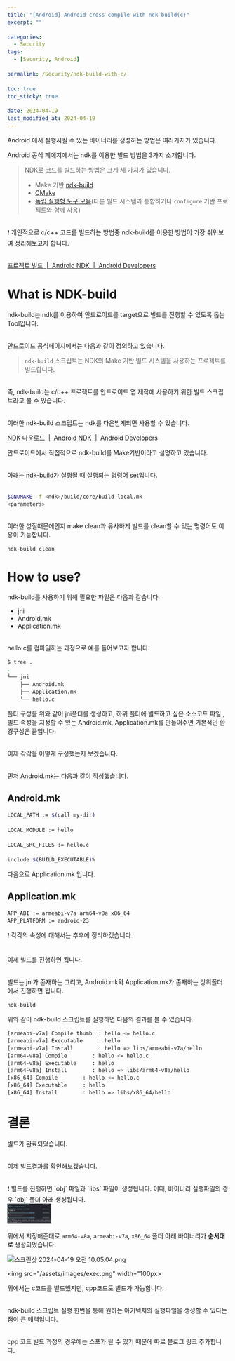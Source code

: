 ```yaml
---
title: "[Android] Android cross-compile with ndk-build(c)"
excerpt: ""

categories:
  - Security
tags:
  - [Security, Android]

permalink: /Security/ndk-build-with-c/

toc: true
toc_sticky: true

date: 2024-04-19
last_modified_at: 2024-04-19
---
```


Android 에서 실행시킬 수 있는 바이너리를 생성하는 방법은 여러가지가 있습니다.<br>

Android 공식 페에지에서는 ndk를 이용한 빌드 방법을 3가지 소개합니다.<br>

> NDK로 코드를 빌드하는 방법은 크게 세 가지가 있습니다.
> 
> - Make 기반 [ndk-build](https://developer.android.com/ndk/guides/ndk-build?hl=ko)
> - [CMake](https://developer.android.com/ndk/guides/cmake?hl=ko)
> - [독립 실행형 도구 모음](https://developer.android.com/ndk/guides/standalone_toolchain?hl=ko)(다른 빌드 시스템과 통합하거나 `configure` 기반 프로젝트와 함께 사용)

<br>
<aside>
❗ 개인적으로 c/c++ 코드를 빌드하는 방법중 ndk-build를 이용한 방법이 가장 쉬워보여 정리해보고자 합니다.

</aside>

<br>

[프로젝트 빌드  |  Android NDK  |  Android Developers](https://developer.android.com/ndk/guides/build?hl=ko)

# What is NDK-build

ndk-build는 ndk를 이용하여 안드로이드를 target으로 빌드를 진행할 수 있도록 돕는 Tool입니다.<br><br>

안드로이드 공식페이지에서는 다음과 같이 정의하고 있습니다.<br>

> `ndk-build` 스크립트는 NDK의 Make 기반 빌드 시스템을 사용하는 프로젝트를 빌드합니다.
> 

<br>
즉, ndk-build는 c/c++ 프로젝트를 안드로이드 앱 제작에 사용하기 위한 빌드 스크립트라고 볼 수 있습니다. <br><br>

이러한 ndk-build 스크립트는 ndk를 다운받게되면 사용할 수 있습니다.<br>

[NDK 다운로드  |  Android NDK  |  Android Developers](https://developer.android.com/ndk/downloads?hl=ko)

안드로이드에서 직접적으로 ndk-build를 Make기반이라고 설명하고 있습니다.<br><br>

아래는 ndk-build가 실행될 때 실행되는 명령어 set입니다.<br><br>

```bash
$GNUMAKE -f <ndk>/build/core/build-local.mk
<parameters>
```

<br>
이러한 성질때문에인지 make clean과 유사하게 빌드를 clean할 수 있는 명령어도 이용이 가능합니다.<br>

```bash
ndk-build clean
```

# How to use?

ndk-build를 사용하기 위해 필요한 파일은 다음과 같습니다.<br>

- jni
- Android.mk
- Application.mk

<br>
hello.c를 컴파일하는 과정으로 예를 들어보고자 합니다.<br>

```bash
$ tree .                                                                     ─╯
.
└── jni
    ├── Android.mk
    ├── Application.mk
    └── hello.c
```

폴더 구성을 위와 같이 jni폴더를 생성하고, 하위 폴더에 빌드하고 싶은 소스코드 파일 , 빌드 속성을 지정할 수 있는 Android.mk, Application.mk를 만들어주면 기본적인 환경구성은 끝입니다.<br><br>

이제 각각을 어떻게 구성했는지 보겠습니다.<br><br>

먼저 Android.mk는 다음과 같이 작성했습니다.<br>

## Android.mk

```bash
LOCAL_PATH := $(call my-dir)

LOCAL_MODULE := hello

LOCAL_SRC_FILES := hello.c

include $(BUILD_EXECUTABLE)%
```

다음으로 Application.mk 입니다.<br>

## Application.mk

```bash
APP_ABI := armeabi-v7a arm64-v8a x86_64
APP_PLATFORM := android-23
```

<aside>
❗ 각각의 속성에 대해서는 추후에 정리하겠습니다.<br>

</aside>

<br>이제 빌드를 진행하면 됩니다.<br><br>

빌드는 jni가 존재하는 그리고, Android.mk와 Application.mk가 존재하는 상위폴더에서 진행하면 됩니다.<br>

```bash
ndk-build
```

위와 같이 ndk-build 스크립트를 실행하면 다음의 결과를 볼 수 있습니다.<br>

```bash
[armeabi-v7a] Compile thumb  : hello <= hello.c
[armeabi-v7a] Executable     : hello
[armeabi-v7a] Install        : hello => libs/armeabi-v7a/hello
[arm64-v8a] Compile        : hello <= hello.c
[arm64-v8a] Executable     : hello
[arm64-v8a] Install        : hello => libs/arm64-v8a/hello
[x86_64] Compile        : hello <= hello.c
[x86_64] Executable     : hello
[x86_64] Install        : hello => libs/x86_64/hello
```

# 결론

빌드가 완료되었습니다.<br><br>

이제 빌드결과를 확인해보겠습니다.<br><br>

<aside>
❗ 빌드를 진행하면 `obj` 파일과 `libs` 파일이 생성됩니다. 이때, 바이너리 실행파일의 경우 `obj` 폴더 아래 생성됩니다.

</aside>

<img src="/assets/images/file-android.png" width="100px">

위에서 지정해준대로 `arm64-v8a`, `armeabi-v7a`, `x86_64` 폴더 아래 바이너리가 **순서대로** 생성되었습니다.

![스크린샷 2024-04-19 오전 10.05.04.png](https://prod-files-secure.s3.us-west-2.amazonaws.com/1d0cca6b-13a7-4256-be1c-aca6ac83c554/79aa8fb9-0495-4b46-b5f9-6f6e7e768f33/%E1%84%89%E1%85%B3%E1%84%8F%E1%85%B3%E1%84%85%E1%85%B5%E1%86%AB%E1%84%89%E1%85%A3%E1%86%BA_2024-04-19_%E1%84%8B%E1%85%A9%E1%84%8C%E1%85%A5%E1%86%AB_10.05.04.png)

<img src="/assets/images/exec.png" width="100px>

위에서는 c코드를 빌드했지만, cpp코드도 빌드가 가능합니다. <br><br>

ndk-build 스크립트 실행 한번을 통해 원하는 아키텍처의 실행파일을 생성할 수 있다는 점이 큰 매력입니다.<br><br>

cpp 코드 빌드 과정의 경우에는 스포가 될 수 있기 때문에 따로 블로그 링크 추가합니다.<br><br>
